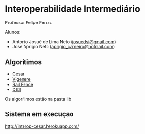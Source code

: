 Interoperabilidade Intermediário
================================

Professor Felipe Ferraz

Alunos:
* Antonio Josué de Lima Neto (josuedsi@gmail.com)
* José Aprígio Neto (aprigio_carneiro@hotmail.com)


Algorítimos
-----------

* [Cesar](https://github.com/josuelima/interop/blob/master/lib/cesar.rb)
* [Vigenere](http://github.com/josuelima/interop/blob/master/lib/vigenere.rb)
* [Rail Fence](http://github.com/josuelima/interop/blob/master/lib/rail_fence.rb)
* [DES](http://github.com/josuelima/interop/blob/master/lib/des.rb)

Os algorítimos estão na pasta lib

Sistema em execução
-------------------

http://interop-cesar.herokuapp.com/